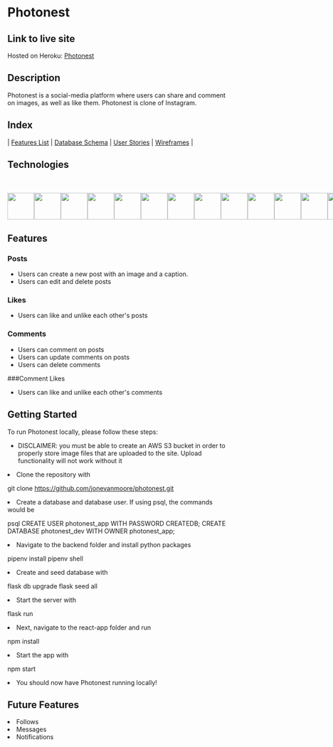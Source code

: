 # Photonest
 
## Link to live site

Hosted on Heroku: [Photonest](https://photonest.herokuapp.com/)

## Description

Photonest is a social-media platform where users can share and comment on images, as well as like them. Photonest is clone of Instagram.

## Index
| [Features List](https://github.com/jonevanmoore/photonest/wiki/Features-List) | [Database Schema](https://github.com/jonevanmoore/photonest/wiki/Database-Schema) | [User Stories](https://github.com/jonevanmoore/photonest/wiki/User-Stories) | [Wireframes](https://github.com/jonevanmoore/photonest/wiki/Wireframes) |


## Technologies
<br>
<br>
<div style="display:flex">
<img src="https://cdn.jsdelivr.net/gh/devicons/devicon/icons/python/python-original-wordmark.svg" style="width:60px;" />
<img src="https://cdn.jsdelivr.net/gh/devicons/devicon/icons/react/react-original-wordmark.svg" style="width:60px;" />
<img src="https://cdn.jsdelivr.net/gh/devicons/devicon/icons/redux/redux-original.svg" style="width:60px;" />
<img src="https://cdn.jsdelivr.net/gh/devicons/devicon/icons/flask/flask-original.svg" style="width:60px;" />
<img src="https://cdn.jsdelivr.net/gh/devicons/devicon/icons/postgresql/postgresql-original-wordmark.svg" style="width:60px;" />
<img src="https://cdn.jsdelivr.net/gh/devicons/devicon/icons/sqlalchemy/sqlalchemy-original.svg" style="width:60px;" />
<img src="https://cdn.jsdelivr.net/gh/devicons/devicon/icons/amazonwebservices/amazonwebservices-original-wordmark.svg" style="width:60px;" />
<img src="https://cdn.jsdelivr.net/gh/devicons/devicon/icons/html5/html5-plain-wordmark.svg" style="width:60px;" />
<img src="https://cdn.jsdelivr.net/gh/devicons/devicon/icons/css3/css3-plain-wordmark.svg" style="width:60px;" />
<img src="https://cdn.jsdelivr.net/gh/devicons/devicon/icons/git/git-original.svg" style="width:60px;" />
<img src="https://cdn.jsdelivr.net/gh/devicons/devicon/icons/vscode/vscode-original-wordmark.svg" style="width:60px;" />
<img src="https://cdn.jsdelivr.net/gh/devicons/devicon/icons/heroku/heroku-plain-wordmark.svg" style="width:60px;" />
<img src="https://cdn.jsdelivr.net/gh/devicons/devicon/icons/docker/docker-plain-wordmark.svg" style="width:60px;" />
</div>
 
## Features

### Posts
* Users can create a new post with an image and a caption.
* Users can edit and delete posts

### Likes
* Users can like and unlike each other's posts

### Comments
* Users can comment on posts
* Users can update comments on posts
* Users can delete comments

###Comment Likes
* Users can like and unlike each other's comments


## Getting Started

To run Photonest locally, please follow these steps:

* DISCLAIMER: you must be able to create an AWS S3 bucket in order to properly store image files that are uploaded to the site. Upload functionality will not work without it

<li>Clone the repository with  </li> 

  git clone https://github.com/jonevanmoore/photonest.git

<li>Create a database and database user. If using psql, the commands would be</li>

  psql
  CREATE USER photonest_app WITH PASSWORD <password> CREATEDB;
  CREATE DATABASE photonest_dev WITH OWNER photonest_app;

<li>Navigate to the backend folder and install python packages </li>

  pipenv install
  pipenv shell

<li>Create and seed database with </li>

  flask db upgrade
  flask seed all

<li>Start the server with </li>

  flask run

<li>Next, navigate to the react-app folder and run </li>

  npm install

<li>Start the app with </li>

  npm start

<li>You should now have Photonest running locally!</li>

## Future Features

<li>Follows</li>
<li>Messages</li>
<li>Notifications</li>

